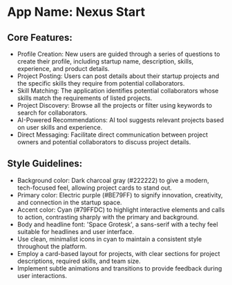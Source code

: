 # **App Name**: Nexus Start

## Core Features:

- Profile Creation: New users are guided through a series of questions to create their profile, including startup name, description, skills, experience, and product details.
- Project Posting: Users can post details about their startup projects and the specific skills they require from potential collaborators.
- Skill Matching: The application identifies potential collaborators whose skills match the requirements of listed projects.
- Project Discovery: Browse all the projects or filter using keywords to search for collaborators.
- AI-Powered Recommendations: AI tool suggests relevant projects based on user skills and experience.
- Direct Messaging: Facilitate direct communication between project owners and potential collaborators to discuss project details.

## Style Guidelines:

- Background color: Dark charcoal gray (#222222) to give a modern, tech-focused feel, allowing project cards to stand out.
- Primary color: Electric purple (#BE79FF) to signify innovation, creativity, and connection in the startup space.
- Accent color: Cyan (#79FFDC) to highlight interactive elements and calls to action, contrasting sharply with the primary and background.
- Body and headline font: 'Space Grotesk', a sans-serif with a techy feel suitable for headlines and user interface.
- Use clean, minimalist icons in cyan to maintain a consistent style throughout the platform.
- Employ a card-based layout for projects, with clear sections for project descriptions, required skills, and team size.
- Implement subtle animations and transitions to provide feedback during user interactions.